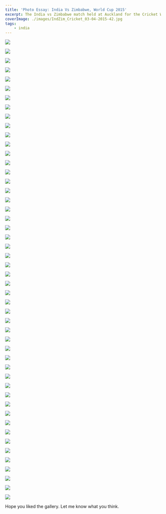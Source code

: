 ```yaml
---
title: 'Photo Essay: India Vs Zimbabwe, World Cup 2015'
excerpt: The India vs Zimbabwe match held at Auckland for the Cricket World Cup 2015
coverImage: ./images/IndZim_Cricket_03-04-2015-42.jpg
tags:
    - india
---
```


![](./images/IndZim_Cricket_03-04-2015-1.jpg)

![](./images/IndZim_Cricket_03-04-2015-2.jpg)

![](./images/IndZim_Cricket_03-04-2015-3.jpg)

![](./images/IndZim_Cricket_03-04-2015-4.jpg)

![](./images/IndZim_Cricket_03-04-2015-5.jpg)

![](./images/IndZim_Cricket_03-04-2015-6.jpg)

![](./images/IndZim_Cricket_03-04-2015-7.jpg)

![](./images/IndZim_Cricket_03-04-2015-8.jpg)

![](./images/IndZim_Cricket_03-04-2015-9.jpg)

![](./images/IndZim_Cricket_03-04-2015-10.jpg)

![](./images/IndZim_Cricket_03-04-2015-11.jpg)

![](./images/IndZim_Cricket_03-04-2015-12.jpg)

![](./images/IndZim_Cricket_03-04-2015-13.jpg)

![](./images/IndZim_Cricket_03-04-2015-14.jpg)

![](./images/IndZim_Cricket_03-04-2015-15.jpg)

![](./images/IndZim_Cricket_03-04-2015-16.jpg)

![](./images/IndZim_Cricket_03-04-2015-17.jpg)

![](./images/IndZim_Cricket_03-04-2015-18.jpg)

![](./images/IndZim_Cricket_03-04-2015-19.jpg)

![](./images/IndZim_Cricket_03-04-2015-20.jpg)

![](./images/IndZim_Cricket_03-04-2015-21.jpg)

![](./images/IndZim_Cricket_03-04-2015-22.jpg)

![](./images/IndZim_Cricket_03-04-2015-23.jpg)

![](./images/IndZim_Cricket_03-04-2015-24.jpg)

![](./images/IndZim_Cricket_03-04-2015-25.jpg)

![](./images/IndZim_Cricket_03-04-2015-26.jpg)

![](./images/IndZim_Cricket_03-04-2015-27.jpg)

![](./images/IndZim_Cricket_03-04-2015-28.jpg)

![](./images/IndZim_Cricket_03-04-2015-29.jpg)

![](./images/IndZim_Cricket_03-04-2015-30.jpg)

![](./images/IndZim_Cricket_03-04-2015-31.jpg)

![](./images/IndZim_Cricket_03-04-2015-32.jpg)

![](./images/IndZim_Cricket_03-04-2015-33.jpg)

![](./images/IndZim_Cricket_03-04-2015-34.jpg)

![](./images/IndZim_Cricket_03-04-2015-35.jpg)

![](./images/IndZim_Cricket_03-04-2015-36.jpg)

![](./images/IndZim_Cricket_03-04-2015-37.jpg)

![](./images/IndZim_Cricket_03-04-2015-38.jpg)

![](./images/IndZim_Cricket_03-04-2015-39.jpg)

![](./images/IndZim_Cricket_03-04-2015-40.jpg)

![](./images/IndZim_Cricket_03-04-2015-41.jpg)

![](./images/IndZim_Cricket_03-04-2015-42.jpg)

![](./images/IndZim_Cricket_03-04-2015-43.jpg)

![](./images/IndZim_Cricket_03-04-2015-44.jpg)

![](./images/IndZim_Cricket_03-04-2015-45.jpg)

![](./images/IndZim_Cricket_03-04-2015-46.jpg)

![](./images/IndZim_Cricket_03-04-2015-47.jpg)

![](./images/IndZim_Cricket_03-04-2015-48.jpg)

![](./images/IndZim_Cricket_03-04-2015-49.jpg)

![](./images/IndZim_Cricket_03-04-2015-50.jpg)

Hope you liked the gallery. Let me know what you think.
